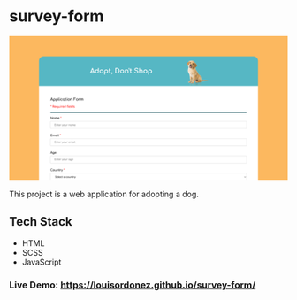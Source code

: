 # survey-form

![Screenshot](./images/screenshot.png)

This project is a web application for adopting a dog.

## Tech Stack

- HTML
- SCSS
- JavaScript

### Live Demo: https://louisordonez.github.io/survey-form/
